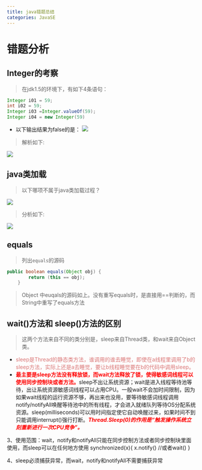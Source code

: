 ```yaml
---
title: java错题总结
categories: JavaSE
---
```


# 错题分析
## Integer的考察
> 在jdk1.5的环境下，有如下4条语句：

``` java
Integer i01 = 59;
int i02 = 59;
Integer i03 =Integer.valueOf(59);
Integer i04 = new Integer(59)
```
- 以下输出结果为false的是：
![](java错题总结/1.png)
> 解析如下:

![](java错题总结/2.png)

## java类加载
> 以下哪项不属于java类加载过程？

![](java错题总结/3.png)
> 分析如下:

![](java错题总结/4.png)

## equals
> 列出`equals`的源码

``` java
public boolean equals(Object obj) {
        return (this == obj);
    }
```
> Object 中euqals的源码如上。没有重写equals时，是直接用==判断的，而String中重写了equals方法

## wait()方法和 sleep()方法的区别
> 这两个方法来自不同的类分别是，sleep来自Thread类，和wait来自Object类。

- <font color='#DB7676'>sleep是Thread的静态类方法，谁调用的谁去睡觉，即使在a线程里调用了b的sleep方法，实际上还是a去睡觉，要让b线程睡觉要在b的代码中调用sleep。</font>
- <font color='red'>**最主要是sleep方法没有释放锁，而wait方法释放了锁，使得敏感词线程可以使用同步控制块或者方法。**</font>sleep不出让系统资源；wait是进入线程等待池等待，出让系统资源敏感词线程可以占用CPU。一般wait不会加时间限制，因为如果wait线程的运行资源不够，再出来也没用，要等待敏感词线程调用notify/notifyAll唤醒等待池中的所有线程，才会进入就绪队列等待OS分配系统资源。sleep(milliseconds)可以用时间指定使它自动唤醒过来，如果时间不到只能调用interrupt()强行打断。<font color='red'>***Thread.Sleep(0)的作用是“触发操作系统立刻重新进行一次CPU竞争”。***</font>

3、使用范围：wait，notify和notifyAll只能在同步控制方法或者同步控制块里面使用，而sleep可以在任何地方使用 
   synchronized(x){ 
      x.notify() 
     //或者wait() 
   }

4、sleep必须捕获异常，而wait，notify和notifyAll不需要捕获异常